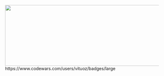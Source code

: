 <img src="https://pa1.narvii.com/7131/5fb252f3ed7323cd27a2cacbfefd5e6804e9fe20r1-540-305_hq.gif" width="1200" height="200">
https://www.codewars.com/users/vituoz/badges/large
